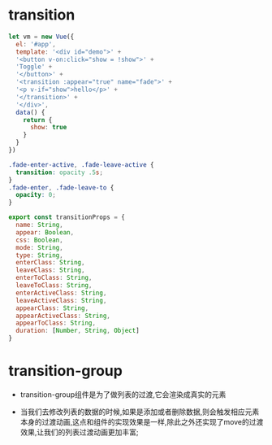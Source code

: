 # transition

```javascript
let vm = new Vue({
  el: '#app',
  template: '<div id="demo">' +
  '<button v-on:click="show = !show">' +
  'Toggle' +
  '</button>' +
  '<transition :appear="true" name="fade">' +
  '<p v-if="show">hello</p>' +
  '</transition>' +
  '</div>',
  data() {
    return {
      show: true
    }
  }
})
```
```css
.fade-enter-active, .fade-leave-active {
  transition: opacity .5s;
}
.fade-enter, .fade-leave-to {
  opacity: 0;
}
```

```javascript
export const transitionProps = {
  name: String,
  appear: Boolean,
  css: Boolean,
  mode: String,
  type: String,
  enterClass: String,
  leaveClass: String,
  enterToClass: String,
  leaveToClass: String,
  enterActiveClass: String,
  leaveActiveClass: String,
  appearClass: String,
  appearActiveClass: String,
  appearToClass: String,
  duration: [Number, String, Object]
}
```
# transition-group

- transition-group组件是为了做列表的过渡,它会渲染成真实的元素

- 当我们去修改列表的数据的时候,如果是添加或者删除数据,则会触发相应元素本身的过渡动画,这点和<transition>组件的实现效果是一样,除此之外<transition-group>还实现了move的过渡效果,让我们的列表过渡动画更加丰富;
